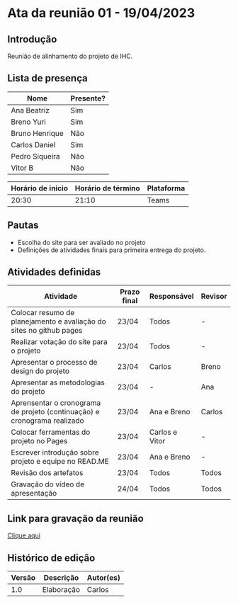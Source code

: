 # Ata da reunião 01 - 19/04/2023

## Introdução

Reunião de alinhamento do projeto de IHC.

## Lista de presença

| Nome | Presente? |
|---------------|----|
|Ana Beatriz | Sim |
|Breno Yuri | Sim |
|Bruno Henrique | Não |
|Carlos Daniel | Sim |
|Pedro Siqueira | Não |
|Vitor B | Não | 

| Horário de inicio | Horário de término | Plataforma |
|--------------|-----------|---------|
|20:30|21:10|Teams|

## Pautas

- Escolha do site para ser avaliado no projeto
- Definições de atividades finais para primeira entrega do projeto.

## Atividades definidas

| Atividade | Prazo final | Responsável | Revisor |
| --------- | ----------- | ----------- | ----------- |
| Colocar resumo de planejamento e avaliação do sites no github pages | 23/04 | Todos | -
| Realizar votação do site para o projeto | 23/04 | Todos | -
| Apresentar o processo de design do projeto | 23/04 | Carlos |Breno
| Apresentar as metodologias do projeto | 23/04 | - | Ana
| Aprensentar o cronograma de projeto (continuação) e cronograma realizado | 23/04 | Ana e Breno | Carlos
| Colocar ferramentas do projeto no Pages | 23/04 | Carlos e Vitor | -
| Escrever introdução sobre projeto e equipe no READ.ME | 23/04 | Ana e Breno | -
| Revisão dos artefatos | 23/04 | Todos | Todos
| Gravação do vídeo de apresentação | 24/04 | Todos | Todos




## Link para gravação da reunião

[Clique aqui](Endereço)

## Histórico de edição

| Versão | Descrição | Autor(es) | 
| ------ | --------- | --------- |
| 1.0 | Elaboração | Carlos |  